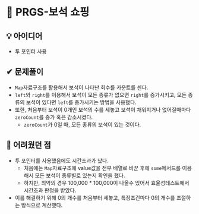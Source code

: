 # 🔎 PRGS-보석 쇼핑
## 💡 아이디어
- 투 포인터 사용
## ✔ 문제풀이
- `Map`자료구조를 활용해서 보석이 나타난 회수를 카운트를 센다.
- `left`와 `right`를 이용해서 보석이 모든 종류가 없으면 `right`를 증가시키고, 모든 종류의 보석이 있다면 `left`를 증가시키는 방법을 사용했다.
- 또한, 처음부터 보석이 0개인 보석의 수를 세놓고 보석이 채워지거나 없어질때마다 `zeroCount`를 증가 혹은 감소시켰다.
    - `zeroCount`가 0일 때, 모든 종류의 보석이 있는 것이다.

## 🤕 어려웠던 점
- 투 포인터를 사용했음에도 시간초과가 났다.
    - 처음에는 `Map`자료구조에 value값을 전부 배열로 바꾼 후에 `some`메서드를 이용해서 모든 보석이 종류별로 있는지 확인을 했다.
    - 하지만, 최악의 경우 100,000 * 100,000이 나올수 있어서 효율성테스트에서 시간초과 판정을 받았다.
- 이를 해결하기 위해 0의 개수를 처음부터 세놓고, 특정조건마다 0의 개수를 조절하는 방식으로 계산했다.